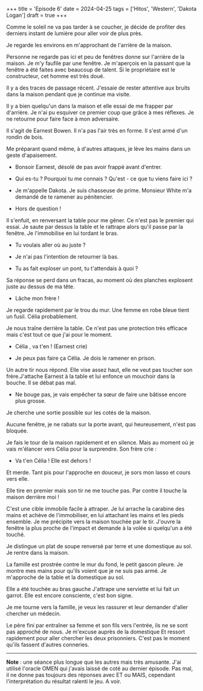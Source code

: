 +++
title = 'Episode 6'
date = 2024-04-25
tags = ['Hitos', 'Western', 'Dakota Logan']
draft = true
+++

Comme le soleil ne va pas tarder à se coucher, je décide de profiter des derniers instant de lumière pour aller voir de plus près.

Je regarde les environs en m'approchant de l'arrière de la maison.

Personne ne regarde pas ici et peu de fenêtres donne sur l'arrière de la maison. Je m'y faufile par une fenêtre. Je m'aperçois en la passant que la fenêtre a été faites avec beaucoup de talent. Si le propriétaire est le constructeur, cet homme est très doué.

Il y a des traces de passage récent. J'essaie de rester attentive aux bruits dans la maison pendant que je continue ma visite.

Il y a bien quelqu'un dans la maison et elle essai de me frapper par d'arrière. Je n'ai pu esquiver ce premier coup que grâce à mes réflexes. Je ne retourne pour faire face à mon adversaire.

Il s'agit de Earnest Bowen. Il n'a pas l'air très en forme. Il s'est armé d'un rondin de bois.

Me préparant quand même, à d'autres attaques, je lève les mains dans un geste d'apaisement.

- Bonsoir Earnest, désolé de pas avoir frappé avant d'entrer.

- Qui es-tu ? Pourquoi tu me connais ? Qu'est - ce que tu viens faire ici ?

- Je m'appelle Dakota. Je suis chasseuse de prime. Monsieur White m'a demandé de te ramener au pénitencier.

- Hors de question !

Il s'enfuit, en renversant la table pour me gêner. Ce n'est pas le premier qui essai. Je saute par dessus la table et le rattrape alors qu'il passe par la fenêtre. Je l'immobilise en lui tordant le bras.

- Tu voulais aller où au juste ?

- Je n'ai pas l'intention de retourner là bas.

- Tu as fait exploser un pont, tu t'attendais à quoi ?

Sa réponse se perd dans un fracas, au moment où des planches explosent juste au dessus de ma tête.

- Lâche mon frère !

Je regarde rapidement par le trou du mur. Une femme en robe bleue tient un fusil. Célia probablement.

Je nous traîne derrière la table. Ce n'est pas une protection très efficace mais c'est tout ce que j'ai pour le moment.

- Célia , va t'en ! (Earnest crie)

- Je peux pas faire ça Célia. Je dois le ramener en prison.

Un autre tir nous répond. Elle vise assez haut, elle ne veut pas toucher son frère.J'attache Earnest à la table et lui enfonce un mouchoir dans la bouche. Il se débat pas mal.

- Ne bouge pas, je vais empêcher ta sœur de faire une bâtisse encore plus grosse.

Je cherche une sortie possible sur les cotés de la maison.

Aucune fenêtre, je ne rabats sur la porte avant, qui heureusement, n'est pas bloquée.

Je fais le tour de la maison rapidement et en silence. Mais au moment où je vais m'élancer vers Célia pour la surprendre. Son frère crie :

- Va t'en Célia ! Elle est dehors !

Et merde. Tant pis pour l'approche en douceur, je sors mon lasso et cours vers elle.

Elle tire en premier mais son tir ne me touche pas. Par contre il touche la maison derrière moi !

C'est une cible immobile facile à attraper. Je lui arrache la carabine des mains et achève de l'immobiliser, en lui attachant les mains et les pieds ensemble. Je me précipite vers la maison touchée par le tir. J'ouvre la fenêtre la plus proche de l'impact et demande à la volée si quelqu'un a été touché.

Je distingue un plat de soupe renversé par terre et une domestique au sol. Je rentre dans la maison.

La famille est prostrée contre le mur du fond, le petit gascon pleure. Je montre mes mains pour qu'ils voient que je ne suis pas armé. Je m'approche de la table et la domestique au sol.

Elle a été touchée au bras gauche J'attrape une serviette et lui fait un garrot. Elle est encore consciente, c'est bon signe.

Je me tourne vers la famille, je veux les rassurer et leur demander d'aller chercher un médecin.

Le père fini par entraîner sa femme et son fils vers l'entrée, ils ne se sont pas approché de nous. Je m'excuse auprès de la domestique Et ressort rapidement pour aller chercher les deux prisonniers. C'est pas le moment qu'ils fassent d'autres conneries.

----

**Note** : une séance plus longue que les autres mais très amusante. J'ai utilisé l'oracle OMEN qui j'avais laissé de coté au dernier épisode. Pas mal, il ne donne pas toujours des réponses avec ET ou MAIS, cependant l'interprétation du résultat ralenti le jeu. A voir.
